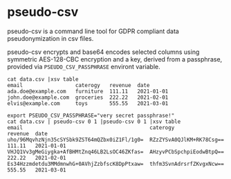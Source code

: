 pseudo-csv
==========

pseudo-csv is a command line tool for GDPR compliant data pseudonymization in csv files.

pseudo-csv encrypts and base64 encodes selected columns using symmetric AES-128-CBC encryption and a key, derived from a passphrase, provided via `PSEUDO_CSV_PASSPHRASE` environt variable.


```
cat data.csv |xsv table
email                 caterogy   revenue  date
ada.doe@example.com   furniture  111.11   2021-01-01
john.doe@example.com  groceries  222.22   2021-02-01
elvis@example.com     toys       555.55   2021-03-01

export PSEUDO_CSV_PASSPHRASE="very secret passphrase!"
cat data.csv | pseudo-csv 0 1 |pseudo-csv 0 1 |xsv table
email                                         caterogy                  revenue  date
uho/96MqvhzNjn35cSYSbk9ZST64mQZbx0iZ1Fl/1g0=  RZzZYSvA0QJlKM+RK78Csg==  111.11   2021-01-01
VHJQ1Vv3gMeGiygka+AfBHMtZnq46LB2LsOC46ZKfas=  AHzyvPCbSpchpiEodwBtpQ==  222.22   2021-02-01
Es34Hzzmdetdu3MMdmnwhG+0AVhjZzbfscK8DpPtxaw=  thfm3SvnAdrsrfZKvgxNcw==  555.55   2021-03-01

```
